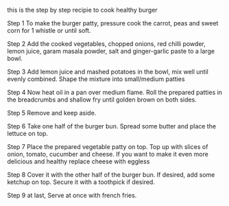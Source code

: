 this is the step by step recipie to cook healthy burger 

Step 1
To make the burger patty, pressure cook the carrot, peas and sweet corn for 1 whistle or until soft.

Step 2
Add the cooked vegetables, chopped onions, red chilli powder, lemon juice, garam masala powder, salt and ginger-garlic paste to a large bowl.

Step 3
Add lemon juice and mashed potatoes in the bowl, mix well until evenly combined. Shape the mixture into small/medium patties

Step 4
Now heat oil in a pan over medium flame. Roll the prepared patties in the breadcrumbs and shallow fry until golden brown on both sides.

Step 5
Remove and keep aside.

Step 6
Take one half of the burger bun. Spread some butter and place the lettuce on top.

Step 7
Place the prepared vegetable patty on top. Top up with slices of onion, tomato, cucumber and cheese. If you want to make it even more delicious and healthy replace cheese with eggless

Step 8
Cover it with the other half of the burger bun. If desired, add some ketchup on top. Secure it with a toothpick if desired.

Step 9
at last, Serve at once with french fries.


